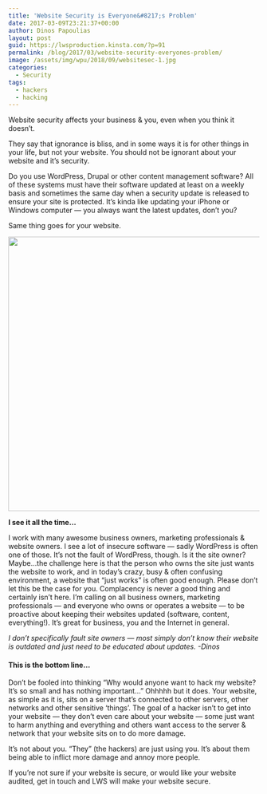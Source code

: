 ```yaml
---
title: 'Website Security is Everyone&#8217;s Problem'
date: 2017-03-09T23:21:37+00:00
author: Dinos Papoulias
layout: post
guid: https://lwsproduction.kinsta.com/?p=91
permalink: /blog/2017/03/website-security-everyones-problem/
image: /assets/img/wpu/2018/09/websitesec-1.jpg
categories:
  - Security
tags:
  - hackers
  - hacking
---
```

Website security affects your business & you, even when you think it doesn’t.

They say that ignorance is bliss, and in some ways it is for other things in your life, but not your website. You should not be ignorant about your website and it’s security.

Do you use WordPress, Drupal or other content management software? All of these systems must have their software updated at least on a weekly basis and sometimes the same day when a security update is released to ensure your site is protected. It’s kinda like updating your iPhone or Windows computer — you always want the latest updates, don’t you?

Same thing goes for your website.

<img class="alignleft wp-image-296 size-full" src="https://leadingwebstudio.com/wp-content/uploads/2018/09/websitesec-1.jpg" alt="" width="635" height="550" srcset="https://leadingwebstudio.com/wp-content/uploads/2018/09/websitesec-1.jpg 635w, https://leadingwebstudio.com/wp-content/uploads/2018/09/websitesec-1-300x260.jpg 300w" sizes="(max-width: 635px) 100vw, 635px" />

<strong>I see it all the time&#8230;</strong>

I work with many awesome business owners, marketing professionals & website owners. I see a lot of insecure software — sadly WordPress is often one of those. It’s not the fault of WordPress, though. Is it the site owner? Maybe…the challenge here is that the person who owns the site just wants the website to work, and in today’s crazy, busy & often confusing environment, a website that “just works” is often good enough. Please don’t let this be the case for you. Complacency is never a good thing and certainly isn’t here. I’m calling on all business owners, marketing professionals — and everyone who owns or operates a website — to be proactive about keeping their websites updated (software, content, everything!). It’s great for business, you and the Internet in general.

<em>I don’t specifically fault site owners — most simply don’t know their website is outdated and just need to be educated about updates. -Dinos</em>

<h4>
  This is the bottom line&#8230;
</h4>

Don’t be fooled into thinking “Why would anyone want to hack my website? It’s so small and has nothing important…” Ohhhhh but it does. Your website, as simple as it is, sits on a server that’s connected to other servers, other networks and other sensitive ‘things’. The goal of a hacker isn’t to get into your website — they don’t even care about your website — some just want to harm anything and everything and others want access to the server & network that your website sits on to do more damage.

It’s not about you. “They” (the hackers) are just using you. It’s about them being able to inflict more damage and annoy more people.

If you’re not sure if your website is secure, or would like your website audited, get in touch and LWS will make your website secure.
